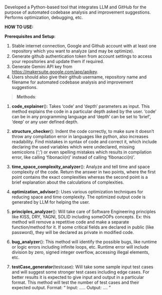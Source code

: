 Developed a Python-based tool that integrates LLM and GitHub for the purpose of automated codebase analysis and improvement
suggestions. Performs optimization, debugging, etc.





**HOW TO USE:**

**Prerequisites and Setup**:
1. Stable internet connection, Google and Github account with at least one repository which
you want to analyze (and may be optimize).
2. Generate github authentication token from account settings to access your repositories
and update them if required.
3. Generate Gemini API key from https://makersuite.google.com/app/apikey.
4. Users should also give their github username, repository name and filename for
automated codebase analysis and improvement suggestions.


> **Methods**:

1. **code_explainer**():
Takes ‘code’ and ‘depth’ parameters as input. This method explains the code in a
particular depth asked by the user. ‘code’ can be in any programming language and
‘depth’ can be set to ‘brief’, ‘deep’ or any user defined depth.

2. **structure_checker**():
Indent the code correctly, to make sure it doesn’t throw any compilation error in
languages like python, also increases readability. Find mistakes in syntax of code and
correct it, which include declaring the used variables which were undeclared, missing
semicolons (‘;’) or even spelling mistakes which results in compilation error, like calling
‘fibonacii(n)’ instead of calling ‘fibonacci(n)’.

3. **time_space_complexity_analyzer**():
Analyze and tell time and space complexity of the code. Return the answer in two points,
where the first point contains the exact complexities whereas the second point is a brief
explanation about the calculations of complexities.

4. **optimization_advisor**():
Uses various optimization techniques for reducing space and time complexity. The
optimized output code is generated by LLM for helping the user.

5. **principles_analyzer**():
Will take care of Software Engineering principles like KISS, DRY, YAGNI, SOLID
including someOOPs concepts. Ex: this method will remove a repetitive code and make a
separate function/method for it. If some critical fields are declared in public (like
password), they will be declared as private in modified code.

6. **bug_analyzer**():
This method will identify the possible bugs, like runtime or logic errors including infinite
loops, etc. Runtime error will include division by zero, signed integer overflow, accessing
illegal elements, etc.

8. **testCase_generator**(testcase):
Will take some sample input test cases and will suggest some stronger test cases
including edge cases. For better results it is expected to give input and output in a
particular format. This method will test the number of test cases and their expected
output.
Format:
“
Input: …..
Output: ….
”
